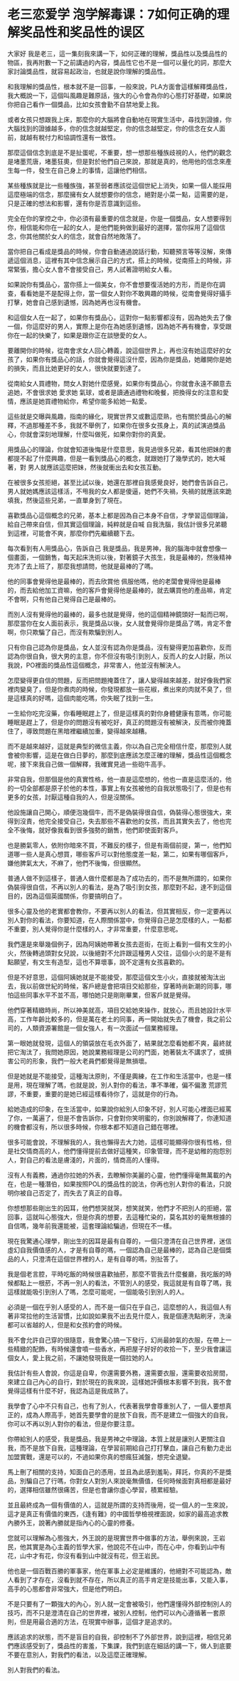 # 老三恋爱学 泡学解毒课：7如何正确的理解奖品性和奖品性的误区

大家好 我是老三，這一集刻我來講一下，如何正確的理解，獎品性以及獎品性的物區，我再附數一下之前講過的內容，獎品性它也不是一個可以量化的詞，那麼大家討論獎品性，就容易起政治，也就是說你理解的獎品性。

和我理解的獎品性，根本就不是一回事，一般來說，PLA方面會這樣解釋獎品性，我大概說一下，這個叫風趣是難原話，強大的心令會為你的心態打好基礎，如果說你把自己看作一個獎品，比如女孩會勤不自禁地愛上我。

或者女孩只想跟我上床，那麼你的大腦將會自動地在現實生活中，尋找到證據，你大腦找到的證據越多，你的信念就越堅定，你的信念越堅定，你的信念在女人面前，就越有稅付力和協調性還有一致性。

那麼這個信念到底是不是扯蛋呢，不重要，想一想那些種族歧視的人，他們的觀念是堵墨荒唐，堵墨狂奧，但是對於他們自己來說，那就是真的，他用他的信念來產生每一件，發生在自己身上的事情，這讓他們相信。

某些種族就是比一些種族強，甚至弱者應該從這個世紀上消失，如果一個人能採用這麼極端的信念，那麼擁有女人就想要你的信念，絕對是小菜一點，這需要的是，只是正確的想法和影響，還有你是否意識到這些。

完全在你的掌控之中，你必須有最重要的信念就是，你是一個獎品，女人想要得到你，相信能和你在一起的女人，是他們能夠做到最好的選擇，當你採用了這個信念，你其他關於女人的信念，就會自然地敗落了。

當你把自己看成是獎品的時候，你會自動通過說話行動，知聽預言等等沒解，來傳遞這個消息，這裡有其中信念展示自己的方式，搭上的時候，從南搭上的時候，非常緊張，擔心女人會不會接受自己，男人試著證明給女人看。

如果說你有獎品心，當你搭上一個美女，你不會想要復活她的方形，而是你在調查，看看她是不是配得上你，當一個女人對你不敢興趣的時候，從南會覺得好攝手打擊，她會自己感到遺憾，因為她再也沒有機會。

和這個女人在一起了，如果你有獎品心，這對你一點影響都沒有，因為她失去了像一個，你這麼好的男人，實際上是你在為她感到遺憾，因為她不再有機會，享受跟你在一起的快樂了，如果是跟你正在談戀愛的女人。

要離開你的時候，從南會求女人回心轉義，說這個世界上，再也沒有她這麼好的女孩了，如果你有獎品心的話，你就會覺得這沒什麼，因為你是獎品，她離開你是她的損失，而且比她更好的女人，很快就要到達了。

從南給女人買禮物，問女人對她什麼感覺，如果你有獎品心，你就會永遠不願意去追她，不會很求她 愛求她 氣球，或者是讀通過禮物和晚餐，把換得女的注意和愛情，應該是她買禮物給你，希望你能多給她一點愛。

這些就是交曝與風趣，指南的緣化，現實世界又或數這麼熟，也有關於獎品心的解釋，不過那種差不多，我就不舉例了，如果你在很多女孩身上，真的試演過獎品心，你就會深刻地理解，什麼叫做死，如果你對你的真愛。

用獎品心的理論，你就會知道後悔是什麼意思，我見過很多兄弟，看其他把妹的書都提不起了什麼興趣，但是一看到獎品心的概念，就跟她打了幾學式的，她大喊著，對 男人就應該這麼把妹，然後就衝出去和女孩互動。

在被很多女孩拒絕，甚至比試以後，她還在那裡自我感覺良好，她們會告訴自己，男人就她媽應該這樣活，不甩我的女人都是傻逼，她們不失禍，失禍的就應該來跪填我，然後這些兄弟，一直單身到了現在。

喜歡獎品心這個概念的兄弟，基本上都是因為自己本身不自信，才學習這個理論，給自己帶來自信，但其實這個理論，純粹就是自喊 自我洗腦，我估計很多兄弟聽到這裡，可能會不爽，那麼你們先繼續聽下去。

每次看到有人用獎品心，告訴自己 我是獎品，我是男神，我的腦海中就會想像一個畫面，一個銷售，每天起床洗術以後，對著鏡子大孩生，我是最棒的，然後精神充沛了去上班了，那麼我想請問，他就是最棒的了嗎。

他的同事會覺得他是最棒的，而去欣賞他 佩服他嗎，他的老闆會覺得他是最棒的，而去給他加工資嘛，他的客戶會覺得他是最棒的，就去購買他的產品嘛，肯定不會啊，只有他自己覺得自己是最棒的。

而別人沒有覺得他的最棒的，最多也就是覺得，他的這個精神鏡頭好一點而已啊，那麼當你在女人面前表示，我是獎品以後，女人就會覺得你是獎品了嗎，肯定不會啊，你只欺騙了自己，而沒有欺騙到別人。

只有你自己認為你是獎品，女人並沒有認為你是獎品，沒有變得更加喜歡你，反而認為你很自負，很大男的主意，你不但沒有吸引到別人，反而人的女人討厭，所以我說，PO裡面的獎品性這個概念，非常害人，他並沒有解決人。

怎麼變得更自信的問題，反而把問題掩蓋住了，讓人變得越來越差，就好像我們家裡肉變臭了，但是你煮肉的時候，你發現都放一些花椒，煮出來的肉就不臭了，但是這樣真的好嗎，這個肉能吃嗎，你失眠了找到一生。

一生給你吃完沒藥，你看睡眠趕上了，但是這樣真的對你身體健康有意嗎，你可能睡眠是趕上了，但是你的問題沒有被吃好，真正的問題沒有被解決，反而被你掩蓋住了，導致問題在黑暗裡繼續加重，變得越來越糟。

而不是越來越好，這就是典型的微信主義，你以為自己完全相信什麼，那麼別人就會被你影響，這是在做白日夢的，那麼到底應該怎麼正確的理解，獎品性這個概念呢，接下來我自己做一個解釋，我確實見過一些砲牛高手。

非常自我，但那個是他的真實性格，他一直是這麼想的，他也一直是這麼活的，他的一切全部都是原子於他的本性，事實上有女孩被他的自我狀態吸引了，但是也有更多的女孩，討厭這種自我的人，但是沒關係。

他設施讓自己開心，順便泡幾個牛，而不是偽裝得很自信，偽裝得心態很強大，來得到沒責，他完全接受自己，失去那些不喜歡他的女孩，而且其實失去了，他也完全不後悔，就好像我看到很多強勢的銷售，他們即使面對客戶。

也是勝氣零人，依附你暗來不買，不難反的樣子，但是有兩個前提，第一，他們知道哪一些人是真心想買，哪些客戶可以對他態度差一點，第二，如果有哪個客戶，嫌他脾氣太大，不麻了，他們不後悔，但很顯然。

普通人做不到這樣子，普通人做什麼都是為了成功去的，而不是無所謂的，如果你偽裝得很自信，不再以別人的看法，是為了吸引到女孩，那麼對不起，達不到這個目的，因為這個英國關係，你要搞明白了。

很多心靈及他的老實都會教你，不要再以別人的看法，但其實相反，你一定要再以別人對你的看法，你要知道，在人際關係當中，你覺得自己是怎麼樣的人，一點都不重要，別人覺得你是什麼樣的人，才非常重要，什麼意思呢。

我們還是來舉幾個例子，因為阿姨她帶著女孩去逛街，在街上看到一個有文生的小火，然後轉過頭對女兒說，以後絕對不允許跟這種男人交往，這個小火的是不是有點願望，有文生有造型，這也不算壞事，說不定還有女孩喜歡的。

但是不好意思，這個阿姨她就是不能接受，那麼這個文生小火，直接就被淘汰出去，我以前做世紀的時候，客戶總是會把項目交給那些，穿著時尚新潮的同事，哪怕這些同事水平不並不高，哪怕她只是剛剛畢業，但客戶就是覺得。

他們穿著精緻時尚，所以神美就高，項目交給她來操作，就放心，而且她設計水平高，工作年齡比較多的，但是萬在老土的同事，再一開始就失去了機會，我之前公司的，人類資源署館是一個女強人，有一次面試一個業務經理。

第一眼她就發現，這個人的領袋放在毛衣外面了，結果就怎麼看她都不爽，最終就把它淘汰了，我問她原因，她說業務經理是公司的門面，她著裝太不講求了，或損害公司的形象，我們一般大老員們都覺得是無損壞。

但是她就是不能接受，這種淘汰原則，不僅是輿練，在工作和生活當中，也是一樣是用，現在理解了嗎，也就是說，別人對你的看法，準不準確，偏不偏激 荒謬荒謬，不重要，重要的是她已經這樣看待你了，這就是你的行為。

給她造成的印象，在生活當中，如果說你給別人印象不好，別人可能心裡面已經罵了你，一萬遍了，但是不會告訴你，只會對你笑明蜜的，你別說解釋了，你連知道的機會都沒有，所以很多時候，你根本都不知道自己錯在哪裡。

很多可能會說，不理解我的人，我也懶得去大力她，這樣可能顯得你很有性格，但是社交情商高的人，他們懂得提前去做好這種笑，印象管理，而不是幼稚的抱怨別人，對自己的看法是膚淺的，片面的，情商高的人懂得。

沒有人有義務，通過你拉她的外表，去瞭解你美麗的心靈，他們懂得毫無萬載的內在，也是一種潛伯，如果按照POL的獎品性的說法，你再也別人對你的看法，只說明你被自己否定了，而失去了真正的自尊。

你想想那些剛出生的因耳，他們想哭就哭，想笑就笑，他們才不把別人的拒絕，當回事，這就叫心態強大，但是你真的想要，去這種忙染的，莫名其妙的毫無根據的自信嗎，幾年前我還能被，這套理論給騙過，但現在不一樣。

現在我驚通心理學，剛出生的因耳是最有自尊的，一個只澄清在自己世界裡，迷信虛幻自我價值感的人，才是有自尊的嗎，一個認為自己是最棒的，認為自己是個獎品的人，只澄清在這個世界裡的人，是有自尊的嗎，別扯答了。

我是個老言腔，平時吃飯的時候很喜歡抽菸，那麼不管我去什麼餐廳，我吃飯的時候都點上一根菸，不再一別人的看法，不管別人的感受，我這就是有自尊了嗎，我這樣就能吸引到別人了嗎，怎麼可能呢，一個能吸引到別人的人。

必須是一個在乎別人感受的人，而不是一個只在乎自己，這麼想的人，我這個人有著非常拉他的生活習慣，比如說如果我不出去見什麼人，我是個連洗點刷牙，洗澡都可以省越的人，但是和女孩約會的時候。

我不會允許自己穿的很隨意，我會驚心搞一下發行，幻尚最帥氣的衣服，在帶上一些精緻的配飾，有時候還會噴一些香水，再把屋子好好的收拾一下，至少我會讓這個女人，愛上我之前，不讓她發現我是一個拉她的人。

我估計有些人會說，你這是自卑，你還需要外務，還需要衣服，還需要收拾房間，來建立自己內心的自行，對於現在的我來說，這樣她評價根本影響不到我，我不會覺得這樣有什麼不好，我認為這是我成熟了。

我學會了心中不只有自己，也有了別人，代表著我學會尊重別人了，一個人要想真正的，成為人際高手，她首先要學會的是放下自我，而不是建立一個強大的自我，你可以不再以別人對你的看法，但是你要注意。

你帶給別人的感受，我是獎品，我是男神之中理論，本質上就是讓別人更關注自我，而不是放下自我，這種理論，在學習前期給自己打打擊血，讓自己有動力走出加盟實戰，還是可以的，不過如果你真的想瘋狂滅盤，想完全退變。

馬上刪了相關的支持，知面自己的憑用，並且為此感到羞恥，拜託，你真的不是獎品，別騙自己了行嗎，你對女人對別人來說毫無價值，任何時候面對真相都是最好的，選擇相信雖然很痛苦，但是也會讓你虛心學習，積累經驗。

並且最終成為一個有價值的人，這就是所謂的支持而後用，從一個人的一生來說，這才是真正有價值的東西，《逢有難》的中國哲學檢視裡面說，如家的最高追求教內勝外王，說著內勝就是指內心的心靈的修養。

您就可以理解為心態強大，外王說的是現實世界中做事的方法，舉例來說，王岩民，他其實是為心主義的哲學大家，他說花不在山中，而在心中，你看到山中有花，山中才有花，你沒有看到山中就沒有花，但王岩民。

他也是一個百戰百勝的軍事家，他在軍事上必定是維護的，他絕對不可能認為，敵人看到了才存在，沒看到就不存在，所以真正的高手肯定是技能出事，又能入事，高手的心態都會非常強大，但是他們明白。

不是只要有了一顆強大的內心，別人就一定會被吸引，他們還懂得外部控制別人的技巧，而不只是澄清在自己的世界裡，被別人控制，他們可以內心遵循著一套原則，但是用最合適的方法，在現實中辦事，這個才是追求的。

應該追求的狀態，而不是盲目的自我，卻控制不了外部世界，說到這裡，相信兄弟們應該感受到了，獎品性的害羞，下集課，我們到底在細話的講一下，做人到底要不要在意別人，對我們的看法，以及這麼正確理解。

別人對我們的看法。